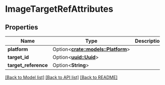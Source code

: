 # ImageTargetRefAttributes

## Properties

Name | Type | Description | Notes
------------ | ------------- | ------------- | -------------
**platform** | Option<[**crate::models::Platform**](Platform.md)> |  | [optional]
**target_id** | Option<[**uuid::Uuid**](uuid::Uuid.md)> |  | [optional]
**target_reference** | Option<**String**> |  | [optional]

[[Back to Model list]](../README.md#documentation-for-models) [[Back to API list]](../README.md#documentation-for-api-endpoints) [[Back to README]](../README.md)


